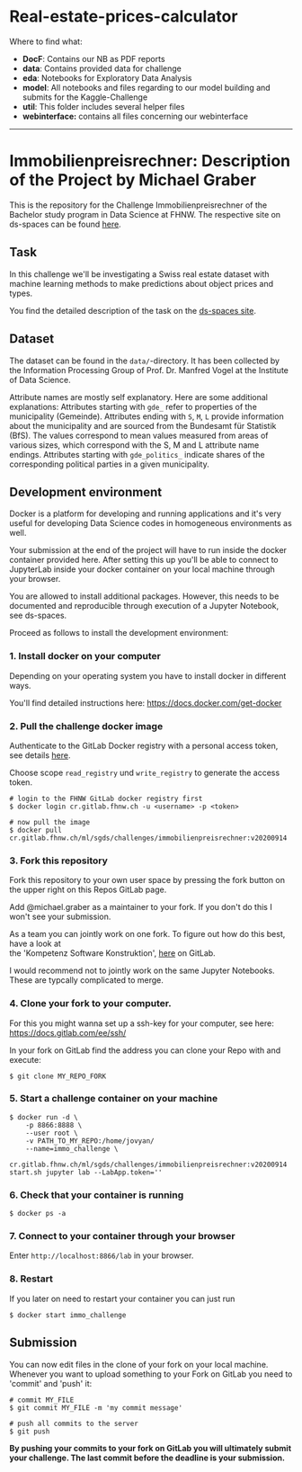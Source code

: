 # Real-estate-prices-calculator

Where to find what:
- **DocF**: Contains our NB as PDF reports 
- **data**: Contains provided data for challenge
- **eda**: Notebooks for Exploratory Data Analysis 
- **model**: All notebooks and files regarding to our model building and submits for the Kaggle-Challenge 
- **util**: This folder includes several helper files
- **webinterface:** contains all files concerning our webinterface


-------------------------------------------------
# Immobilienpreisrechner: Description of the Project by Michael Graber

This is the repository for the Challenge Immobilienpreisrechner of the
Bachelor study program in Data Science at FHNW. The respective site on
ds-spaces can be found
[here](https://ds-spaces.technik.fhnw.ch/immobilienrechner/).

## Task

In this challenge we'll be investigating a Swiss real estate dataset with
machine learning methods to make predictions about object prices and types. 

You find the detailed description of the task on the [ds-spaces
site](https://ds-spaces.technik.fhnw.ch/immobilienrechner/).

## Dataset

The dataset can be found in the `data/`-directory. It has been collected by the
Information Processing Group of Prof. Dr. Manfred Vogel at the Institute of
Data Science.

Attribute names are mostly self explanatory. Here are some additional
explanations: Attributes starting with `gde_` refer to properties of the
municipality (Gemeinde). Attributes ending with `S`, `M`, `L` provide
information about the municipality and are sourced from the Bundesamt für
Statistik (BfS). The values correspond to mean values measured from areas of
various sizes, which correspond with the S, M and L attribute name endings.
Attributes starting with `gde_politics_` indicate shares of the corresponding
political parties in a given municipality.


## Development environment

Docker is a platform for developing and running applications and it's very
useful for developing Data Science codes in homogeneous environments as well.

Your submission at the end of the project will have to run inside the docker
container provided here.  After setting this up you'll be able to connect to
JupyterLab inside your docker container on your local machine through your
browser.

You are allowed to install additional packages. However, this needs to be
documented and reproducible through execution of a Jupyter Notebook, see ds-spaces.

Proceed as follows to install the development environment:


### 1. Install docker on your computer

Depending on your operating system you have to install docker in different ways.  

You'll find detailed instructions here: https://docs.docker.com/get-docker


### 2. Pull the challenge docker image

Authenticate to the GitLab Docker registry with a personal access token, see
details
[here](https://docs.gitlab.com/ee/user/packages/container_registry/#authenticating-to-the-gitlab-container-registry).

Choose scope `read_registry` und `write_registry` to generate the access token.  

```
# login to the FHNW GitLab docker registry first
$ docker login cr.gitlab.fhnw.ch -u <username> -p <token>

# now pull the image
$ docker pull cr.gitlab.fhnw.ch/ml/sgds/challenges/immobilienpreisrechner:v20200914
```

### 3. Fork this repository

Fork this repository to your own user space by pressing the fork button on the
upper right on this Repos GitLab page.

Add @michael.graber as a maintainer to your fork. If you don't do this I won't see your submission.

As a team you can jointly work on one fork. To figure out how do this best, have a look at  
the 'Kompetenz Software Konstruktion',
[here](https://gitlab.fhnw.ch/jasmin.fluri/softwarekonstruktion-data-science/-/blob/master/lessons/le1.md)
on GitLab.

I would recommend not to jointly work on the same Jupyter Notebooks. These are typcally complicated to merge.


### 4. Clone your fork to your computer. 

For this you might wanna set up a ssh-key for your computer, see here: https://docs.gitlab.com/ee/ssh/

In your fork on GitLab find the address you can clone your Repo with and execute:

```
$ git clone MY_REPO_FORK
```


### 5. Start a challenge container on your machine

```
$ docker run -d \
    -p 8866:8888 \
    --user root \
    -v PATH_TO_MY_REPO:/home/jovyan/
    --name=immo_challenge \
    cr.gitlab.fhnw.ch/ml/sgds/challenges/immobilienpreisrechner:v20200914 start.sh jupyter lab --LabApp.token=''

```

### 6. Check that your container is running

```
$ docker ps -a
```

### 7. Connect to your container through your browser

Enter `http://localhost:8866/lab` in your browser.


### 8. Restart

If you later on need to restart your container you can just run

```
$ docker start immo_challenge
```


## Submission 

You can now edit files in the clone of your fork on your local machine.
Whenever you want to upload something to your Fork on GitLab you need to
'commit' and 'push' it:

```
# commit MY_FILE
$ git commit MY_FILE -m 'my commit message'

# push all commits to the server
$ git push
```

**By pushing your commits to your fork on GitLab you will ultimately submit
your challenge. The last commit before the deadline is your submission.**


